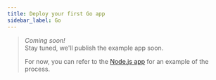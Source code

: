 ```yaml
---
title: Deploy your first Go app
sidebar_label: Go
---
```


> _Coming soon!_  
> Stay tuned, we'll publish the example app soon.
>
> For now, you can refer to the [Node.js app](nodejs-app.md) for an example of the process.